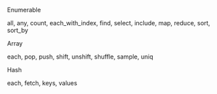 Enumerable

all, any, count, each_with_index, find, select, include, map, reduce, sort, sort_by

Array

each, pop, push, shift, unshift, shuffle, sample, uniq

Hash

each, fetch, keys, values
